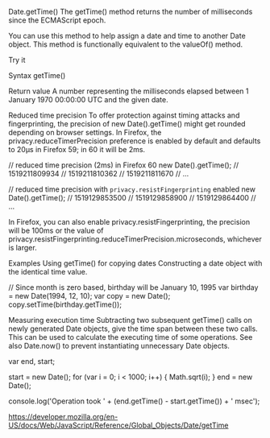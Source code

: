 Date.getTime()
The getTime() method returns the number of milliseconds since the ECMAScript epoch.

You can use this method to help assign a date and time to another Date object. This method is functionally equivalent to the valueOf() method.

Try it

Syntax
getTime()

Return value
A number representing the milliseconds elapsed between 1 January 1970 00:00:00 UTC and the given date.

Reduced time precision
To offer protection against timing attacks and fingerprinting, the precision of new Date().getTime() might get rounded depending on browser settings. In Firefox, the privacy.reduceTimerPrecision preference is enabled by default and defaults to 20µs in Firefox 59; in 60 it will be 2ms.

// reduced time precision (2ms) in Firefox 60
new Date().getTime();
// 1519211809934
// 1519211810362
// 1519211811670
// ...

// reduced time precision with `privacy.resistFingerprinting` enabled
new Date().getTime();
// 1519129853500
// 1519129858900
// 1519129864400
// ...

In Firefox, you can also enable privacy.resistFingerprinting, the precision will be 100ms or the value of privacy.resistFingerprinting.reduceTimerPrecision.microseconds, whichever is larger.

Examples
Using getTime() for copying dates
Constructing a date object with the identical time value.

// Since month is zero based, birthday will be January 10, 1995
var birthday = new Date(1994, 12, 10);
var copy = new Date();
copy.setTime(birthday.getTime());

Measuring execution time
Subtracting two subsequent getTime() calls on newly generated Date objects, give the time span between these two calls. This can be used to calculate the executing time of some operations. See also Date.now() to prevent instantiating unnecessary Date objects.

var end, start;

start = new Date();
for (var i = 0; i < 1000; i++) {
Math.sqrt(i);
}
end = new Date();

console.log('Operation took ' + (end.getTime() - start.getTime()) + ' msec');

https://developer.mozilla.org/en-US/docs/Web/JavaScript/Reference/Global_Objects/Date/getTime

